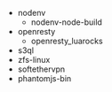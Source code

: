 - nodenv
	- nodenv-node-build
- openresty
	- openresty_luarocks
- s3ql
- zfs-linux
- softethervpn
- phantomjs-bin
